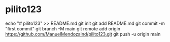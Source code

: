 # pilito123
echo "# pilito123" >> README.md
git init
git add README.md
git commit -m "first commit"
git branch -M main
git remote add origin https://github.com/ManuelMendozaind/pilito123.git
git push -u origin main
